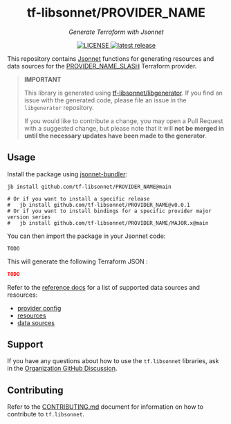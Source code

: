 <h1 align="center">tf-libsonnet/PROVIDER_NAME</h1>

<p align="center">
  <em>Generate Terraform with Jsonnet</em>
</p>

<p align="center">
  <a href="https://github.com/tf-libsonnet/PROVIDER_NAME/blob/main/LICENSE">
    <img alt="LICENSE" src="https://img.shields.io/github/license/tf-libsonnet/PROVIDER_NAME?style=for-the-badge">
  </a>
  <a href="https://github.com/tf-libsonnet/PROVIDER_NAME/releases/latest">
    <img alt="latest release" src="https://img.shields.io/github/v/release/tf-libsonnet/PROVIDER_NAME?style=for-the-badge">
  </a>
</p>

This repository contains [Jsonnet](https://jsonnet.org/) functions for generating resources and data sources for the
[PROVIDER_NAME_SLASH](https://registry.terraform.io/providers/PROVIDER_NAME_SLASH) Terraform provider.

> **IMPORTANT**
>
> This library is generated using [tf-libsonnet/libgenerator](https://github.com/tf-libsonnet/libgenerator). If you find
> an issue with the generated code, please file an issue in the `libgenerator` repository.
>
> If you would like to contribute a change, you may open a Pull Request with a suggested change, but please note that it
> will **not be merged in until the necessary updates have been made to the generator**.


## Usage

Install the package using [jsonnet-bundler](https://github.com/jsonnet-bundler/jsonnet-bundler):

```
jb install github.com/tf-libsonnet/PROVIDER_NAME@main

# Or if you want to install a specific release
#   jb install github.com/tf-libsonnet/PROVIDER_NAME@v0.0.1
# Or if you want to install bindings for a specific provider major version series
#   jb install github.com/tf-libsonnet/PROVIDER_NAME/MAJOR.x@main
```

You can then import the package in your Jsonnet code:

```jsonnet
TODO
```

This will generate the following Terraform JSON :

```json
TODO
```

Refer to the [reference docs](/docs/MAJOR.x/README.md) for a list of supported data sources and resources:

- [provider config](/docs/MAJOR.x/provider.md)
- [resources](/docs/MAJOR.x/README.md)
- [data sources](/docs/MAJOR.x/data/index.md)


## Support

If you have any questions about how to use the `tf.libsonnet` libraries, ask in the [Organization GitHub
Discussion](https://github.com/orgs/tf-libsonnet/discussions).


## Contributing

Refer to the [CONTRIBUTING.md](/CONTRIBUTING.md) document for information on how to contribute to `tf.libsonnet`.

